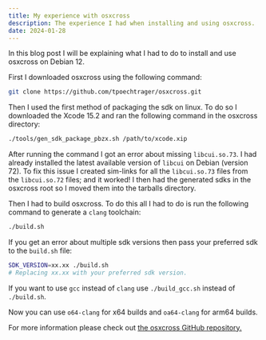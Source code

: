 ```yaml
---
title: My experience with osxcross
description: The experience I had when installing and using osxcross.
date: 2024-01-28
---
```


In this blog post I will be explaining what I had to do to install and use osxcross on Debian 12.

First I downloaded osxcross using the following command:

```bash
git clone https://github.com/tpoechtrager/osxcross.git
```

Then I used the first method of packaging the sdk on linux. To do so I downloaded the Xcode 15.2 and ran the following command in the osxcross directory:

```bash
./tools/gen_sdk_package_pbzx.sh /path/to/xcode.xip
```

After running the command I got an error about missing `libcui.so.73`. I had already installed the latest available version of `libcui` on Debian (version 72). To fix this issue I created sim-links for all the `libcui.so.73` files from the `libcui.so.72` files; and it worked! I then had the generated sdks in the osxcross root so I moved them into the tarballs directory.

Then I had to build osxcross. To do this all I had to do is run the following command to generate a `clang` toolchain:

```bash
./build.sh
```

If you get an error about multiple sdk versions then pass your preferred sdk to the `build.sh` file:

```bash
SDK_VERSION=xx.xx ./build.sh
# Replacing xx.xx with your preferred sdk version.
```

If you want to use `gcc` instead of `clang` use `./build_gcc.sh` instead of `./build.sh`.

Now you can use `o64-clang` for x64 builds and `oa64-clang` for arm64 builds.

For more information please check out [the osxcross GitHub repository.](https://github.com/tpoechtrager/osxcross)
